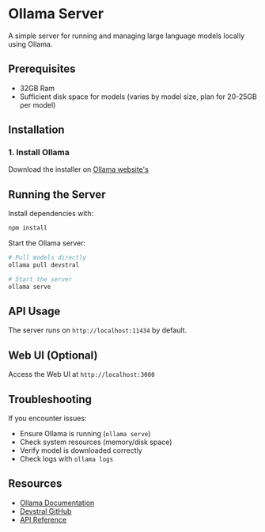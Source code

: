 # Ollama Server

A simple server for running and managing large language models locally using Ollama.

## Prerequisites

- 32GB Ram
- Sufficient disk space for models (varies by model size, plan for 20-25GB per model)

## Installation

### 1. Install Ollama

Download the installer on [Ollama website's](https://ollama.com/download)

## Running the Server

Install dependencies with:  
```bash
npm install
```
Start the Ollama server:

```bash
# Pull models directly
ollama pull devstral

# Start the server
ollama serve
```

## API Usage

The server runs on `http://localhost:11434` by default.

## Web UI (Optional)

Access the Web UI at `http://localhost:3000`

## Troubleshooting

If you encounter issues:
- Ensure Ollama is running (`ollama serve`)
- Check system resources (memory/disk space)
- Verify model is downloaded correctly
- Check logs with `ollama logs`

## Resources

- [Ollama Documentation](https://github.com/ollama/ollama/tree/main/docs)
- [Devstral GitHub](https://github.com/devstral/devstral)
- [API Reference](https://github.com/ollama/ollama/blob/main/docs/api.md)